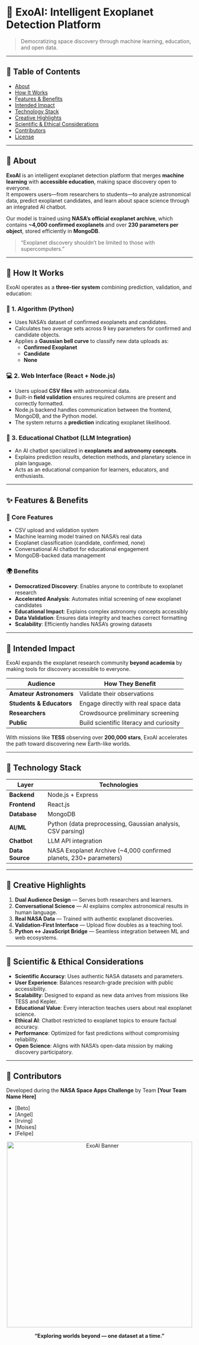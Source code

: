 # 🌌 ExoAI: Intelligent Exoplanet Detection Platform

> Democratizing space discovery through machine learning, education, and open data.

---

## 📖 Table of Contents
- [About](#about)
- [How It Works](#how-it-works)
- [Features & Benefits](#features--benefits)
- [Intended Impact](#intended-impact)
- [Technology Stack](#technology-stack)
- [Creative Highlights](#creative-highlights)
- [Scientific & Ethical Considerations](#scientific--ethical-considerations)
- [Contributors](#contributors)
- [License](#license)

---

## 🧠 About

**ExoAI** is an intelligent exoplanet detection platform that merges **machine learning** with **accessible education**, making space discovery open to everyone.  
It empowers users—from researchers to students—to analyze astronomical data, predict exoplanet candidates, and learn about space science through an integrated AI chatbot.

Our model is trained using **NASA’s official exoplanet archive**, which contains **~4,000 confirmed exoplanets** and over **230 parameters per object**, stored efficiently in **MongoDB**.

> “Exoplanet discovery shouldn’t be limited to those with supercomputers.”

---

## 🚀 How It Works

ExoAI operates as a **three-tier system** combining prediction, validation, and education:

### 🧩 1. Algorithm (Python)
- Uses NASA’s dataset of confirmed exoplanets and candidates.  
- Calculates two average sets across 9 key parameters for confirmed and candidate objects.  
- Applies a **Gaussian bell curve** to classify new data uploads as:
  - **Confirmed Exoplanet**
  - **Candidate**
  - **None**

### 💻 2. Web Interface (React + Node.js)
- Users upload **CSV files** with astronomical data.  
- Built-in **field validation** ensures required columns are present and correctly formatted.  
- Node.js backend handles communication between the frontend, MongoDB, and the Python model.  
- The system returns a **prediction** indicating exoplanet likelihood.

### 🤖 3. Educational Chatbot (LLM Integration)
- An AI chatbot specialized in **exoplanets and astronomy concepts**.  
- Explains prediction results, detection methods, and planetary science in plain language.  
- Acts as an educational companion for learners, educators, and enthusiasts.

---

## ✨ Features & Benefits

### 🔭 Core Features
- CSV upload and validation system  
- Machine learning model trained on NASA’s real data  
- Exoplanet classification (candidate, confirmed, none)  
- Conversational AI chatbot for educational engagement  
- MongoDB-backed data management  

### 🌍 Benefits
- **Democratized Discovery**: Enables anyone to contribute to exoplanet research  
- **Accelerated Analysis**: Automates initial screening of new exoplanet candidates  
- **Educational Impact**: Explains complex astronomy concepts accessibly  
- **Data Validation**: Ensures data integrity and teaches correct formatting  
- **Scalability**: Efficiently handles NASA’s growing datasets  

---

## 🌠 Intended Impact

ExoAI expands the exoplanet research community **beyond academia** by making tools for discovery accessible to everyone.

| Audience | How They Benefit |
|-----------|------------------|
| **Amateur Astronomers** | Validate their observations |
| **Students & Educators** | Engage directly with real space data |
| **Researchers** | Crowdsource preliminary screening |
| **Public** | Build scientific literacy and curiosity |

With missions like **TESS** observing over **200,000 stars**, ExoAI accelerates the path toward discovering new Earth-like worlds.

---

## 🧰 Technology Stack

| Layer | Technologies |
|-------|---------------|
| **Backend** | Node.js + Express |
| **Frontend** | React.js |
| **Database** | MongoDB |
| **AI/ML** | Python (data preprocessing, Gaussian analysis, CSV parsing) |
| **Chatbot** | LLM API integration |
| **Data Source** | NASA Exoplanet Archive (~4,000 confirmed planets, 230+ parameters) |

---

## 🎨 Creative Highlights

1. **Dual Audience Design** — Serves both researchers and learners.  
2. **Conversational Science** — AI explains complex astronomical results in human language.  
3. **Real NASA Data** — Trained with authentic exoplanet discoveries.  
4. **Validation-First Interface** — Upload flow doubles as a teaching tool.  
5. **Python ↔ JavaScript Bridge** — Seamless integration between ML and web ecosystems.  

---

## 🧮 Scientific & Ethical Considerations

- **Scientific Accuracy**: Uses authentic NASA datasets and parameters.  
- **User Experience**: Balances research-grade precision with public accessibility.  
- **Scalability**: Designed to expand as new data arrives from missions like TESS and Kepler.  
- **Educational Value**: Every interaction teaches users about real exoplanet science.  
- **Ethical AI**: Chatbot restricted to exoplanet topics to ensure factual accuracy.  
- **Performance**: Optimized for fast predictions without compromising reliability.  
- **Open Science**: Aligns with NASA’s open-data mission by making discovery participatory.

---

## 👥 Contributors

Developed during the **NASA Space Apps Challenge** by Team **[Your Team Name Here]**  
- [Beto]  
- [Angel]  
- [Irving]  
- [Moises]  
- [Felipe]


<p align="center">
  <img src="assets/banner.png" width="500" alt="ExoAI Banner">
</p>

<p align="center">
  <b>“Exploring worlds beyond — one dataset at a time.”</b>
</p>
